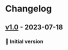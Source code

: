 # Changelog

## [v1.0] - 2023-07-18
### :open_file_folder: Initial version


[v1.0]: https://github.com/epam/ecc-kubernetes-rulepack/compare/Init...v1.0

